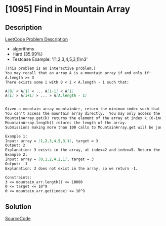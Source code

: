 # [1095] Find in Mountain Array

## Description

[LeetCode Problem Description](https://leetcode.com/problems/find-in-mountain-array/description/)

* algorithms
* Hard (35.99%)
* Testcase Example:  '[1,2,3,4,5,3,1]\n3'

```md
(This problem is an interactive problem.)
You may recall that an array A is a mountain array if and only if:
A.length >= 3
There exists some i with 0 < i < A.length - 1 such that:

A[0] < A[1] < ... A[i-1] < A[i]
A[i] > A[i+1] > ... > A[A.length - 1]


Given a mountain array mountainArr, return the minimum index such that mountainArr.get(index) == target.  If such an index doesn't exist, return -1.
You can't access the mountain array directly.  You may only access the array using a MountainArray interface:
MountainArray.get(k) returns the element of the array at index k (0-indexed).
MountainArray.length() returns the length of the array.
Submissions making more than 100 calls to MountainArray.get will be judged Wrong Answer.  Also, any solutions that attempt to circumvent the judge will result in disqualification.

Example 1:
Input: array = [1,2,3,4,5,3,1], target = 3
Output: 2
Explanation: 3 exists in the array, at index=2 and index=5. Return the minimum index, which is 2.
Example 2:
Input: array = [0,1,2,4,2,1], target = 3
Output: -1
Explanation: 3 does not exist in the array, so we return -1.

Constraints:
3 <= mountain_arr.length() <= 10000
0 <= target <= 10^9
0 <= mountain_arr.get(index) <= 10^9

```

## Solution

[SourceCode](./solution.js)
